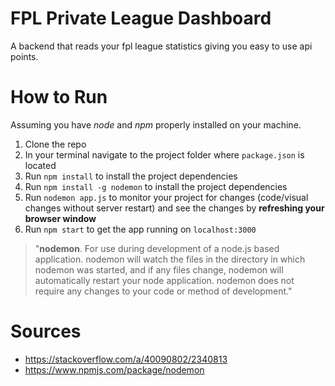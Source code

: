 # FPL Private League Dashboard
A backend that reads your fpl league statistics giving you easy to use api points.


# How to Run

Assuming you have *node* and *npm* properly installed on your machine.

1. Clone the repo
2. In your terminal navigate to the project folder where `package.json` is located
3. Run `npm install` to install the project dependencies
4. Run `npm install -g nodemon` to install the project dependencies
4. Run `nodemon app.js` to monitor your project for changes (code/visual changes without server restart) and see the changes by **refreshing your browser window**
5. Run `npm start` to get the app running on `localhost:3000`

>"**nodemon**. For use during development of a node.js based application. nodemon will watch the files in the directory in which nodemon was started, and if any files change, nodemon will automatically restart your node application. nodemon does not require any changes to your code or method of development." 
>
# Sources
- https://stackoverflow.com/a/40090802/2340813
- https://www.npmjs.com/package/nodemon